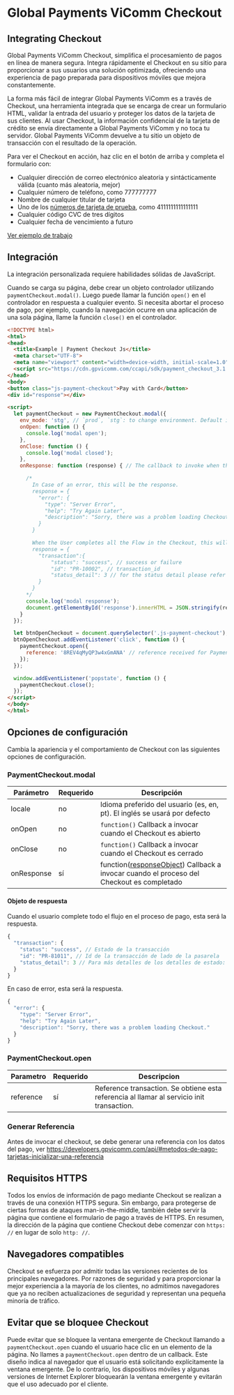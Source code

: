 # Global Payments ViComm Checkout

## Integrating Checkout


Global Payments ViComm Checkout, simplifica el procesamiento de pagos en línea de manera segura. Integra rápidamente el Checkout en su sitio para
 proporcionar a sus usuarios una solución optimizada, ofreciendo una experiencia de pago preparada para dispositivos móviles que mejora 
 constantemente.

La forma más fácil de integrar Global Payments ViComm es a través de Checkout, una herramienta integrada que se encarga de crear un formulario HTML, 
validar la entrada del usuario y proteger los datos de la tarjeta de sus clientes. Al usar Checkout, la información confidencial de la 
tarjeta de crédito se envía directamente a Global Payments ViComm y no toca tu servidor. Global Payments ViComm devuelve a tu sitio un objeto de 
transacción con el resultado de la operación.


Para ver el Checkout en acción, haz clic en el botón de arriba y completa el formulario con:

* Cualquier dirección de correo electrónico aleatoria y sintácticamente válida (cuanto más aleatoria, mejor)
* Cualquier número de teléfono, como 777777777
* Nombre de cualquier titular de tarjeta
* Uno de los [números de tarjeta de prueba](https://developers.gpvicomm.com/api/#tarjetas-de-prueba), como 4111111111111111
* Cualquier código CVC de tres dígitos
* Cualquier fecha de vencimiento a futuro

[Ver ejemplo de trabajo](https://developers.gpvicomm.com/docs/payments/#checkout)


## Integración

La integración personalizada requiere habilidades sólidas de JavaScript.

Cuando se carga su página, debe crear un objeto controlador utilizando `paymentCheckout.modal()`. Luego puede llamar la función `open()` en el 
controlador en respuesta a cualquier evento. Si necesita abortar el proceso de pago, por ejemplo, cuando la navegación ocurre en una 
aplicación de una sola página, llame la función `close()` en el controlador.


``` html
<!DOCTYPE html>
<html>
<head>
  <title>Example | Payment Checkout Js</title>
  <meta charset="UTF-8">
  <meta name="viewport" content="width=device-width, initial-scale=1.0">
  <script src="https://cdn.gpvicomm.com/ccapi/sdk/payment_checkout_3.1.0.min.js" charset="UTF-8"></script>
</head>
<body>
<button class="js-payment-checkout">Pay with Card</button>
<div id="response"></div>

<script>
  let paymentCheckout = new PaymentCheckout.modal({
    env_mode: 'stg', // `prod`, `stg`: to change environment. Default is `stg`
    onOpen: function () {
      console.log('modal open');
    },
    onClose: function () {
      console.log('modal closed');
    },
    onResponse: function (response) { // The callback to invoke when the Checkout process is completed

      /*
        In Case of an error, this will be the response.
        response = {
          "error": {
            "type": "Server Error",
            "help": "Try Again Later",
            "description": "Sorry, there was a problem loading Checkout."
          }
        }

        When the User completes all the Flow in the Checkout, this will be the response.
        response = {
          "transaction":{
              "status": "success", // success or failure
              "id": "PR-10002", // transaction_id
              "status_detail": 3 // for the status detail please refer to: https://developers.gpvicomm.com/api/#detalle-de-los-estados
          }
        }
      */
      console.log('modal response');
      document.getElementById('response').innerHTML = JSON.stringify(response);
    }
  });

  let btnOpenCheckout = document.querySelector('.js-payment-checkout');
  btnOpenCheckout.addEventListener('click', function () {
    paymentCheckout.open({
      reference: '8REV4qMyQP3w4xGmANA' // reference received for Payment Gateway
    });
  });

  window.addEventListener('popstate', function () {
    paymentCheckout.close();
  });
</script>
</body>
</html>


```

## Opciones de configuración

Cambia la apariencia y el comportamiento de Checkout con las siguientes opciones de configuración.

### PaymentCheckout.modal

| Parámetro       | Requerido | Descripción                                                                                             |
|-----------------|----------|----------------------------------------------------------------------------------------------------------|
| locale          | no       | Idioma preferido del usuario (es, en, pt). El inglés se usará por defecto                                |
| onOpen          | no       | `function()` Callback a invocar cuando el Checkout es abierto                                            |
| onClose         | no       | `function()` Callback a invocar cuando el Checkout es cerrado                                            |
| onResponse      | sí       | function([responseObject](#objeto-de-respuesta)) Callback a invocar cuando el proceso del Checkout es completado |

#### Objeto de respuesta

Cuando el usuario complete todo el flujo en el proceso de pago, esta será la respuesta.
```javascript
{  
  "transaction": {  
    "status": "success", // Estado de la transacción
    "id": "PR-81011", // Id de la transacción de lado de la pasarela
    "status_detail": 3 // Para más detalles de los detalles de estado: https://developers.gpvicomm.com/api/#detalle-de-los-estados
  }
}
```

En caso de error, esta será la respuesta.
```javascript
{
  "error": {
    "type": "Server Error",
    "help": "Try Again Later",
    "description": "Sorry, there was a problem loading Checkout."
  }
}
```


### PaymentCheckout.open
| Parametro | Requerido | Descripcion                                                                                                            |
|-----------|-----------|------------------------------------------------------------------------------------------------------------------------|
| reference | sí        | Reference transaction. Se obtiene esta referencia al llamar al servicio init transaction.|

### Generar Referencia
Antes de invocar el checkout, se debe generar una referencia con los datos del pago, ver https://developers.gpvicomm.com/api/#metodos-de-pago-tarjetas-inicializar-una-referencia


## Requisitos HTTPS

Todos los envíos de información de pago mediante Checkout se realizan a través de una conexión HTTPS segura. Sin embargo, para protegerse de
 ciertas formas de ataques man-in-the-middle, también debe servir la página que contiene el formulario de pago a través de HTTPS. En resumen, 
 la dirección de la página que contiene Checkout debe comenzar con `https: //` en lugar de solo `http: //`.

## Navegadores compatibles

Checkout se esfuerza por admitir todas las versiones recientes de los principales navegadores. Por razones de seguridad y para proporcionar la mejor experiencia a la mayoría de los clientes, no admitimos navegadores que ya no reciben actualizaciones de seguridad y representan una pequeña minoría de tráfico.


## Evitar que se bloquee Checkout

Puede evitar que se bloquee la ventana emergente de Checkout llamando a `paymentCheckout.open` cuando el usuario hace clic en un elemento de
 la página. No llames a `paymentCheckout.open` dentro de un callback. Este diseño indica al navegador que el usuario está solicitando 
 explícitamente la ventana emergente. De lo contrario, los dispositivos móviles y algunas versiones de Internet Explorer bloquearán la 
 ventana emergente y evitarán que el uso adecuado por el cliente.
